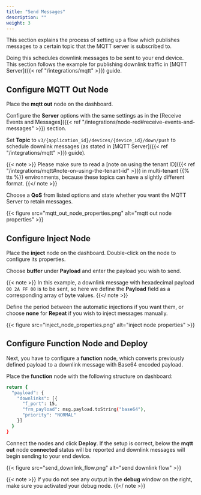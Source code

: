```yaml
---
title: "Send Messages"
description: ""
weight: 3
---
```


This section explains the process of setting up a flow which publishes messages to a certain topic that the MQTT server is subscribed to.

Doing this schedules downlink messages to be sent to your end device. This section follows the example for publishing downlink traffic in [MQTT Server]({{< ref "/integrations/mqtt" >}}) guide.

## Configure MQTT Out Node

Place the **mqtt out** node on the dashboard. 

Configure the **Server** options with the same settings as in the [Receive Events and Messages]({{< ref "/integrations/node-red#receive-events-and-messages" >}}) section.

Set **Topic** to `v3/{application_id}/devices/{device_id}/down/push` to schedule downlink messages (as stated in [MQTT Server]({{< ref "/integrations/mqtt" >}}) guide).

{{< note >}} Please make sure to read a [note on using the tenant ID]({{< ref "/integrations/mqtt#note-on-using-the-tenant-id" >}}) in multi-tenant {{% tts %}} environments, because these topics can have a slightly different format. {{</ note >}}

Choose a **QoS** from listed options and state whether you want the MQTT Server to retain messages. 

{{< figure src="mqtt_out_node_properties.png" alt="mqtt out node properties" >}}

## Configure Inject Node

Place the **inject** node on the dashboard. Double-click on the node to configure its properties. 

Choose **buffer** under **Payload** and enter the payload you wish to send. 

{{< note >}} In this example, a downlink message with hexadecimal payload `00 2A FF 00` is to be sent, so here we define the **Payload** field as a corresponding array of byte values. {{</ note >}} 

Define the period between the automatic injections if you want them, or choose **none** for **Repeat** if you wish to inject messages manually.

{{< figure src="inject_node_properties.png" alt="inject node properties" >}}

## Configure Function Node and Deploy

Next, you have to configure a **function** node, which converts previously defined payload to a downlink message with Base64 encoded payload.

Place the **function** node with the following structure on dashboard:

```bash
return {
  "payload": {
    "downlinks": [{
      "f_port": 15,
      "frm_payload": msg.payload.toString("base64"),
      "priority": "NORMAL"
    }]
  }
}
```

Connect the nodes and click **Deploy**. If the setup is correct, below the **mqtt out** node **connected** status will be reported and downlink messages will begin sending to your end device.

{{< figure src="send_downlink_flow.png" alt="send downlink flow" >}}

{{< note >}} If you do not see any output in the **debug** window on the right, make sure you activated your debug node. {{</ note >}}